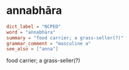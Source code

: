 # annabhāra

``` toml
dict_label = "NCPED"
word = "annabhāra"
summary = "food carrier; a grass-seller(?)"
grammar_comment = "masculine a"
see_also = ["anna"]
```

food carrier; a grass\-seller(?)

